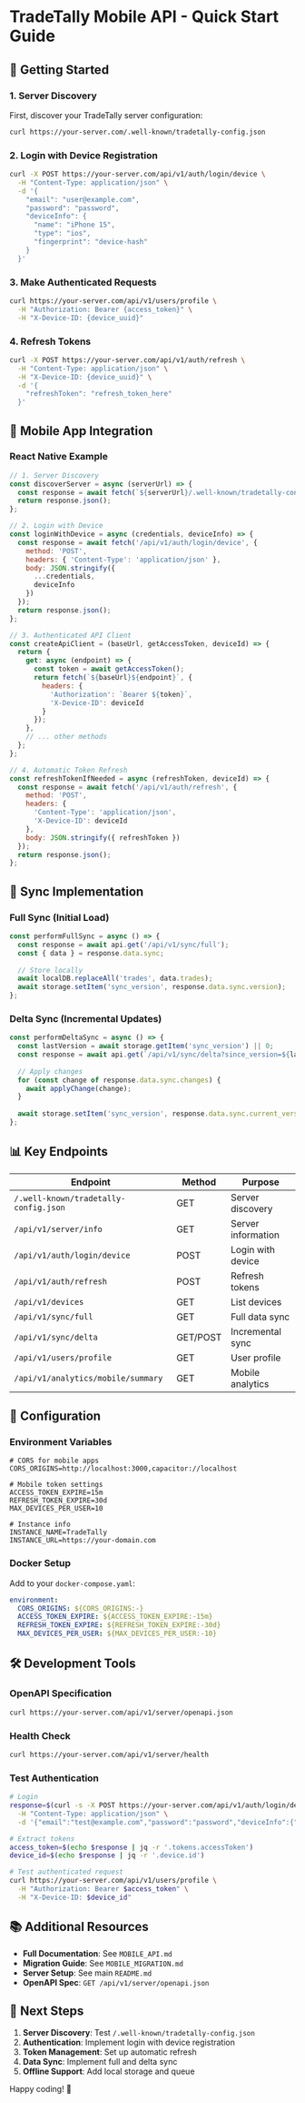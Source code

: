 # TradeTally Mobile API - Quick Start Guide

## 🚀 Getting Started

### 1. Server Discovery

First, discover your TradeTally server configuration:

```bash
curl https://your-server.com/.well-known/tradetally-config.json
```

### 2. Login with Device Registration

```bash
curl -X POST https://your-server.com/api/v1/auth/login/device \
  -H "Content-Type: application/json" \
  -d '{
    "email": "user@example.com",
    "password": "password",
    "deviceInfo": {
      "name": "iPhone 15",
      "type": "ios",
      "fingerprint": "device-hash"
    }
  }'
```

### 3. Make Authenticated Requests

```bash
curl https://your-server.com/api/v1/users/profile \
  -H "Authorization: Bearer {access_token}" \
  -H "X-Device-ID: {device_uuid}"
```

### 4. Refresh Tokens

```bash
curl -X POST https://your-server.com/api/v1/auth/refresh \
  -H "Content-Type: application/json" \
  -H "X-Device-ID: {device_uuid}" \
  -d '{
    "refreshToken": "refresh_token_here"
  }'
```

## 📱 Mobile App Integration

### React Native Example

```javascript
// 1. Server Discovery
const discoverServer = async (serverUrl) => {
  const response = await fetch(`${serverUrl}/.well-known/tradetally-config.json`);
  return response.json();
};

// 2. Login with Device
const loginWithDevice = async (credentials, deviceInfo) => {
  const response = await fetch('/api/v1/auth/login/device', {
    method: 'POST',
    headers: { 'Content-Type': 'application/json' },
    body: JSON.stringify({
      ...credentials,
      deviceInfo
    })
  });
  return response.json();
};

// 3. Authenticated API Client
const createApiClient = (baseUrl, getAccessToken, deviceId) => {
  return {
    get: async (endpoint) => {
      const token = await getAccessToken();
      return fetch(`${baseUrl}${endpoint}`, {
        headers: {
          'Authorization': `Bearer ${token}`,
          'X-Device-ID': deviceId
        }
      });
    },
    // ... other methods
  };
};

// 4. Automatic Token Refresh
const refreshTokenIfNeeded = async (refreshToken, deviceId) => {
  const response = await fetch('/api/v1/auth/refresh', {
    method: 'POST',
    headers: {
      'Content-Type': 'application/json',
      'X-Device-ID': deviceId
    },
    body: JSON.stringify({ refreshToken })
  });
  return response.json();
};
```

## 🔄 Sync Implementation

### Full Sync (Initial Load)

```javascript
const performFullSync = async () => {
  const response = await api.get('/api/v1/sync/full');
  const { data } = response.data.sync;
  
  // Store locally
  await localDB.replaceAll('trades', data.trades);
  await storage.setItem('sync_version', response.data.sync.version);
};
```

### Delta Sync (Incremental Updates)

```javascript
const performDeltaSync = async () => {
  const lastVersion = await storage.getItem('sync_version') || 0;
  const response = await api.get(`/api/v1/sync/delta?since_version=${lastVersion}`);
  
  // Apply changes
  for (const change of response.data.sync.changes) {
    await applyChange(change);
  }
  
  await storage.setItem('sync_version', response.data.sync.current_version);
};
```

## 📊 Key Endpoints

| Endpoint | Method | Purpose |
|----------|---------|----------|
| `/.well-known/tradetally-config.json` | GET | Server discovery |
| `/api/v1/server/info` | GET | Server information |
| `/api/v1/auth/login/device` | POST | Login with device |
| `/api/v1/auth/refresh` | POST | Refresh tokens |
| `/api/v1/devices` | GET | List devices |
| `/api/v1/sync/full` | GET | Full data sync |
| `/api/v1/sync/delta` | GET/POST | Incremental sync |
| `/api/v1/users/profile` | GET | User profile |
| `/api/v1/analytics/mobile/summary` | GET | Mobile analytics |

## 🔧 Configuration

### Environment Variables

```env
# CORS for mobile apps
CORS_ORIGINS=http://localhost:3000,capacitor://localhost

# Mobile token settings
ACCESS_TOKEN_EXPIRE=15m
REFRESH_TOKEN_EXPIRE=30d
MAX_DEVICES_PER_USER=10

# Instance info
INSTANCE_NAME=TradeTally
INSTANCE_URL=https://your-domain.com
```

### Docker Setup

Add to your `docker-compose.yaml`:

```yaml
environment:
  CORS_ORIGINS: ${CORS_ORIGINS:-}
  ACCESS_TOKEN_EXPIRE: ${ACCESS_TOKEN_EXPIRE:-15m}
  REFRESH_TOKEN_EXPIRE: ${REFRESH_TOKEN_EXPIRE:-30d}
  MAX_DEVICES_PER_USER: ${MAX_DEVICES_PER_USER:-10}
```

## 🛠️ Development Tools

### OpenAPI Specification

```bash
curl https://your-server.com/api/v1/server/openapi.json
```

### Health Check

```bash
curl https://your-server.com/api/v1/server/health
```

### Test Authentication

```bash
# Login
response=$(curl -s -X POST https://your-server.com/api/v1/auth/login/device \
  -H "Content-Type: application/json" \
  -d '{"email":"test@example.com","password":"password","deviceInfo":{"name":"Test","type":"web"}}')

# Extract tokens
access_token=$(echo $response | jq -r '.tokens.accessToken')
device_id=$(echo $response | jq -r '.device.id')

# Test authenticated request
curl https://your-server.com/api/v1/users/profile \
  -H "Authorization: Bearer $access_token" \
  -H "X-Device-ID: $device_id"
```

## 📚 Additional Resources

- **Full Documentation**: See `MOBILE_API.md`
- **Migration Guide**: See `MOBILE_MIGRATION.md` 
- **Server Setup**: See main `README.md`
- **OpenAPI Spec**: `GET /api/v1/server/openapi.json`

## 🎯 Next Steps

1. **Server Discovery**: Test `/.well-known/tradetally-config.json`
2. **Authentication**: Implement login with device registration
3. **Token Management**: Set up automatic refresh
4. **Data Sync**: Implement full and delta sync
5. **Offline Support**: Add local storage and queue

Happy coding! 🚀